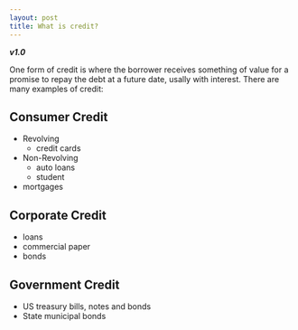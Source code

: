 ```yaml
---
layout: post
title: What is credit? 
---
```


**_v1.0_**

One form of credit is where the borrower receives something of value for a promise to repay the debt at a future date, usally with interest. There are many examples of credit:

## Consumer Credit

- Revolving
  - credit cards
- Non-Revolving
  - auto loans
  - student
- mortgages

## Corporate Credit

- loans
- commercial paper
- bonds

## Government Credit

- US treasury bills, notes and bonds
- State municipal bonds
